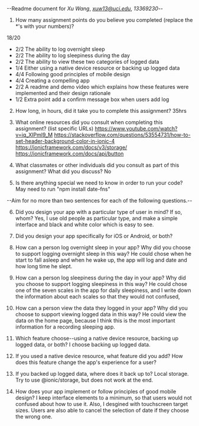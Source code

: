 --Readme document for *Xu Wang*, *xuw13@uci.edu*, *13369230*--

1. How many assignment points do you believe you completed (replace the *'s with your numbers)?

18/20
- 2/2 The ability to log overnight sleep
- 2/2 The ability to log sleepiness during the day
- 2/2 The ability to view these two categories of logged data
- 1/4 Either using a native device resource or backing up logged data
- 4/4 Following good principles of mobile design
- 4/4 Creating a compelling app
- 2/2 A readme and demo video which explains how these features were implemented and their design rationale
- 1/2 Extra point add a confirm message box when users add log

2. How long, in hours, did it take you to complete this assignment?
35hrs


3. What online resources did you consult when completing this assignment? (list specific URLs)
https://www.youtube.com/watch?v=iq_XIPml9_M
https://stackoverflow.com/questions/53554731/how-to-set-header-background-color-in-ionic-4
https://ionicframework.com/docs/v3/storage/
https://ionicframework.com/docs/api/button


4. What classmates or other individuals did you consult as part of this assignment? What did you discuss?
No


5. Is there anything special we need to know in order to run your code?
May need to run "npm install date-fns"



--Aim for no more than two sentences for each of the following questions.--


6. Did you design your app with a particular type of user in mind? If so, whom?
Yes, I use old people as particular type, and make a simple interface and black and white color which is easy to see.


7. Did you design your app specifically for iOS or Android, or both?



8. How can a person log overnight sleep in your app? Why did you choose to support logging overnight sleep in this way?
He could chose when he start to fall asleep and when he wake up, the app will log and date and how long time he slept.


9. How can a person log sleepiness during the day in your app? Why did you choose to support logging sleepiness in this way?
He could chose one of the seven scales in the app for daily sleepiness, and I write down the information about each scales so that they would not confused,


10. How can a person view the data they logged in your app? Why did you choose to support viewing logged data in this way?
He could view the data on the home page, because I think this is the most important information for a recording sleeping app.


11. Which feature choose--using a native device resource, backing up logged data, or both?
I choose backing up logged data.


12. If you used a native device resource, what feature did you add? How does this feature change the app's experience for a user?


13. If you backed up logged data, where does it back up to?
Local storage.  Try to use @ionic/storage, but does not work at the end.


14. How does your app implement or follow principles of good mobile design?
I keep interface elements to a minimum, so that users would not confused about how to use it. Also, I desgined with touchscreen target sizes. Users are also able to cancel the selection of date if they choose the wrong one.
